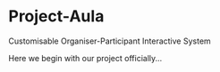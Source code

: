 # Project-Aula
Customisable Organiser-Participant Interactive System

Here we begin with our project officially...
